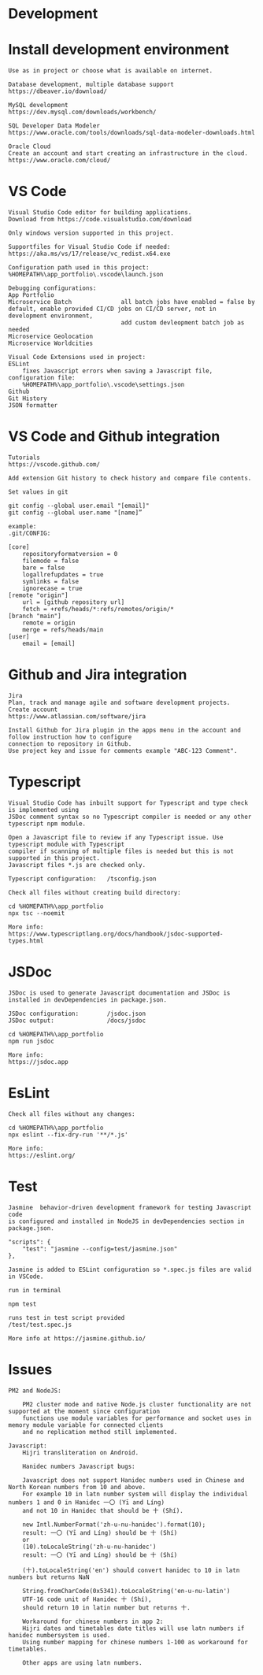 # Development

# Install development environment

    Use as in project or choose what is available on internet.

    Database development, multiple database support
    https://dbeaver.io/download/

    MySQL development
    https://dev.mysql.com/downloads/workbench/

    SQL Developer Data Modeler
    https://www.oracle.com/tools/downloads/sql-data-modeler-downloads.html

    Oracle Cloud
    Create an account and start creating an infrastructure in the cloud.
    https://www.oracle.com/cloud/

# VS Code
    
    Visual Studio Code editor for building applications.
    Download from https://code.visualstudio.com/download
    
    Only windows version supported in this project.

    Supportfiles for Visual Studio Code if needed:
    https://aka.ms/vs/17/release/vc_redist.x64.exe 

    Configuration path used in this project:
    %HOMEPATH%\app_portfolio\.vscode\launch.json
    
    Debugging configurations:
    App Portfolio
    Microservice Batch              all batch jobs have enabled = false by default, enable provided CI/CD jobs on CI/CD server, not in development environment, 
                                    add custom devleopment batch job as needed
    Microservice Geolocation
    Microservice Worldcities

    Visual Code Extensions used in project:
    ESLint
        fixes Javascript errors when saving a Javascript file, configuration file:
        %HOMEPATH%\app_portfolio\.vscode\settings.json
    Github
    Git History
    JSON formatter

# VS Code and Github integration
    
    Tutorials
    https://vscode.github.com/

    Add extension Git history to check history and compare file contents.

    Set values in git
```
git config --global user.email "[email]"
git config --global user.name "[name]”
```
    example:
    .git/CONFIG:
```
[core]
	repositoryformatversion = 0
	filemode = false
	bare = false
	logallrefupdates = true
	symlinks = false
	ignorecase = true
[remote "origin"]
	url = [github repository url]
	fetch = +refs/heads/*:refs/remotes/origin/*
[branch "main"]
	remote = origin
	merge = refs/heads/main
[user]
	email = [email]
```
# Github and Jira integration

    Jira
    Plan, track and manage agile and software development projects.
    Create account
    https://www.atlassian.com/software/jira
    
    Install Github for Jira plugin in the apps menu in the account and follow instruction how to configure
    connection to repository in Github.
    Use project key and issue for comments example "ABC-123 Comment".

# Typescript

    Visual Studio Code has inbuilt support for Typescript and type check is implemented using 
	JSDoc comment syntax so no Typescript compiler is needed or any other typescript npm module.

	Open a Javascript file to review if any Typescript issue. Use typescript module with Typescript
	compiler if scanning of multiple files is needed but this is not supported in this project.
    Javascript files *.js are checked only.

    Typescript configuration:   /tsconfig.json

    Check all files without creating build directory:
```    
cd %HOMEPATH%\app_portfolio
npx tsc --noemit
```
    
    More info:
    https://www.typescriptlang.org/docs/handbook/jsdoc-supported-types.html

# JSDoc

    JSDoc is used to generate Javascript documentation and JSDoc is installed in devDependencies in package.json.
    
    JSDoc configuration:        /jsdoc.json
    JSDoc output:               /docs/jsdoc
``` 
cd %HOMEPATH%\app_portfolio
npm run jsdoc
```

    More info:
    https://jsdoc.app
    

# EsLint

    Check all files without any changes:
``` 
cd %HOMEPATH%\app_portfolio
npx eslint --fix-dry-run '**/*.js'
```

    More info:
    https://eslint.org/

# Test 

    Jasmine  behavior-driven development framework for testing Javascript code 
    is configured and installed in NodeJS in devDependencies section in package.json.

```
"scripts": {
    "test": "jasmine --config=test/jasmine.json"
},
```
  
    Jasmine is added to ESLint configuration so *.spec.js files are valid in VSCode.

    run in terminal
```
npm test
```
    runs test in test script provided
    /test/test.spec.js

    More info at https://jasmine.github.io/

# Issues
   
	PM2 and NodeJS:

    	PM2 cluster mode and native Node.js cluster functionality are not supported at the moment since configuration 
		functions use module variables for performance and socket uses in memory module variable for connected clients 
		and no replication method still implemented.

	Javascript:
		Hijri transliteration on Android.

		Hanidec numbers Javascript bugs:

		Javascript does not support Hanidec numbers used in Chinese and North Korean numbers from 10 and above. 
		For example 10 in latn number system will display the individual numbers 1 and 0 in Hanidec 一〇 (Yī and Líng) 
		and not 10 in Hanidec that should be 十 (Shí). 

		new Intl.NumberFormat('zh-u-nu-hanidec').format(10); 
		result: 一〇 (Yī and Líng) should be 十 (Shí)
		or
		(10).toLocaleString('zh-u-nu-hanidec')
		result: 一〇 (Yī and Líng) should be 十 (Shí)

		(十).toLocaleString('en') should convert hanidec to 10 in latn numbers but returns NaN

		String.fromCharCode(0x5341).toLocaleString('en-u-nu-latin') 
		UTF-16 code unit of Hanidec 十 (Shí),
		should return 10 in latin number but returns 十.

		Workaround for chinese numbers in app 2:
		Hijri dates and timetables date titles will use latn numbers if hanidec numbersystem is used.
		Using number mapping for chinese numbers 1-100 as workaround for timetables.
		
		Other apps are using latn numbers.